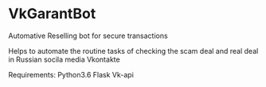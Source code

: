 # VkGarantBot
Automative Reselling bot for secure transactions

Helps to automate the routine tasks of checking the scam deal and real deal in Russian socila media Vkontakte

Requirements:
Python3.6
Flask 
Vk-api



